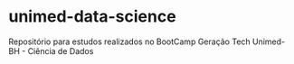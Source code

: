 # unimed-data-science
Repositório para estudos realizados no BootCamp Geração Tech Unimed-BH - Ciência de Dados
